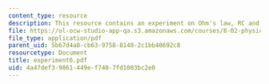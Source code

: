 ```yaml
---
content_type: resource
description: This resource contains an experiment on Ohm's law, RC and RL circuits.
file: https://ol-ocw-studio-app-qa.s3.amazonaws.com/courses/8-02-physics-ii-electricity-and-magnetism-spring-2007/4a47def39861449ef7407fd1003bc2e0_experiment6.pdf
file_type: application/pdf
parent_uid: 5b67d4a8-cb63-9758-8148-2c1bb40692c8
resourcetype: Document
title: experiment6.pdf
uid: 4a47def3-9861-449e-f740-7fd1003bc2e0
---
```

